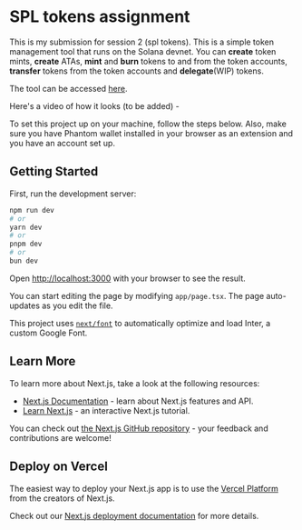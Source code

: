 # SPL tokens assignment

This is my submission for session 2 (spl tokens). This is a simple token management tool that runs on the Solana devnet. You can **create** token mints, **create** ATAs, **mint** and **burn** tokens to and from the token accounts, **transfer** tokens from the token accounts and **delegate**(WIP) tokens.

The tool can be accessed [here](https://iamargentum.github.io/spl-tokens-assignment/).

Here's a video of how it looks (to be added) -


To set this project up on your machine, follow the steps below. Also, make sure you have Phantom wallet installed in your browser as an extension and you have an account set up.

## Getting Started

First, run the development server:

```bash
npm run dev
# or
yarn dev
# or
pnpm dev
# or
bun dev
```

Open [http://localhost:3000](http://localhost:3000) with your browser to see the result.

You can start editing the page by modifying `app/page.tsx`. The page auto-updates as you edit the file.

This project uses [`next/font`](https://nextjs.org/docs/basic-features/font-optimization) to automatically optimize and load Inter, a custom Google Font.

## Learn More

To learn more about Next.js, take a look at the following resources:

- [Next.js Documentation](https://nextjs.org/docs) - learn about Next.js features and API.
- [Learn Next.js](https://nextjs.org/learn) - an interactive Next.js tutorial.

You can check out [the Next.js GitHub repository](https://github.com/vercel/next.js/) - your feedback and contributions are welcome!

## Deploy on Vercel

The easiest way to deploy your Next.js app is to use the [Vercel Platform](https://vercel.com/new?utm_medium=default-template&filter=next.js&utm_source=create-next-app&utm_campaign=create-next-app-readme) from the creators of Next.js.

Check out our [Next.js deployment documentation](https://nextjs.org/docs/deployment) for more details.
